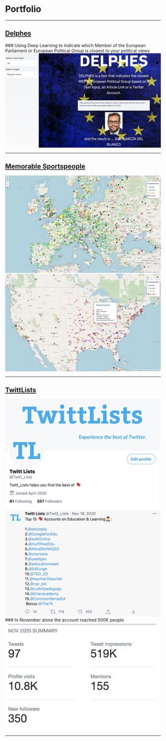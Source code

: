 # Portfolio

---

<h2> <font color='#3498DB'><a href="https://politicalpred.herokuapp.com/">Delphes</a></font></h2> 
### Using Deep Learning to Indicate which Member of the European Parliament or European Political Group is closest to your political views
<img src="images/delphes2.png?raw=true"/>

---
<h2> <font color='#5DADE2'><a href="simonjpastor.github.io/memorable-sportspeople-map">Memorable Sportspeople</a></font></h2> 
<img src="images/memorable_people.png?raw=true"/>
<img src="images/memorable_people2.png?raw=true"/>

---
<h2> <font color='#7DCEA0'><a href="https://twitter.com/Twitt_Lists">TwittLists</a></font></h2>
<img src="images/twittlists1.png?raw=true"/>
<img src="images/twittlists2.png?raw=true"/>
### In November alone the account reached 500K people
<img src="images/twittlists3.png?raw=true"/>

---

<!-- ### Other Projects -->

<!-- [Project 1 Title](http://example.com/)
- [Project 2 Title](http://example.com/)
- [Project 3 Title](http://example.com/)
- [Project 4 Title](http://example.com/)
- [Project 5 Title](http://example.com/) -->



